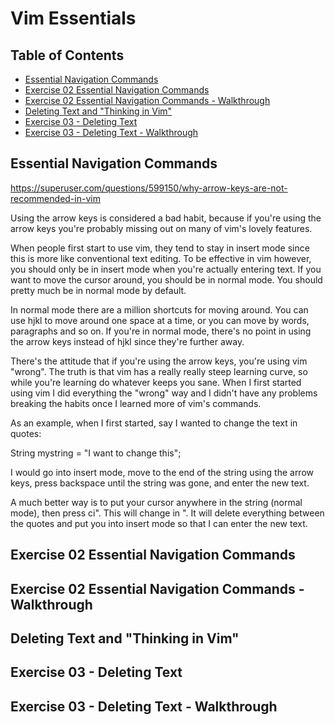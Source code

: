 # Vim Essentials

## Table of Contents

<!-- START doctoc generated TOC please keep comment here to allow auto update -->
<!-- DON'T EDIT THIS SECTION, INSTEAD RE-RUN doctoc TO UPDATE -->

- [Essential Navigation Commands](#essential-navigation-commands)
- [Exercise 02 Essential Navigation Commands](#exercise-02-essential-navigation-commands)
- [Exercise 02 Essential Navigation Commands - Walkthrough](#exercise-02-essential-navigation-commands---walkthrough)
- [Deleting Text and "Thinking in Vim"](#deleting-text-and-thinking-in-vim)
- [Exercise 03 - Deleting Text](#exercise-03---deleting-text)
- [Exercise 03 - Deleting Text - Walkthrough](#exercise-03---deleting-text---walkthrough)

<!-- END doctoc generated TOC please keep comment here to allow auto update -->

## Essential Navigation Commands

<https://superuser.com/questions/599150/why-arrow-keys-are-not-recommended-in-vim>

Using the arrow keys is considered a bad habit, because if you're using the arrow keys you're probably missing out on many of vim's lovely features.

When people first start to use vim, they tend to stay in insert mode since this is more like conventional text editing.
To be effective in vim however, you should only be in insert mode when you're actually entering text.
If you want to move the cursor around, you should be in normal mode.
You should pretty much be in normal mode by default.

In normal mode there are a million shortcuts for moving around. You can use hjkl to move around one space at a time, or you can move by words, paragraphs and so on. If you're in normal mode, there's no point in using the arrow keys instead of hjkl since they're further away.

There's the attitude that if you're using the arrow keys, you're using vim "wrong". The truth is that vim has a really really steep learning curve, so while you're learning do whatever keeps you sane. When I first started using vim I did everything the "wrong" way and I didn't have any problems breaking the habits once I learned more of vim's commands.

As an example, when I first started, say I wanted to change the text in quotes:

String mystring = "I want to change this";

I would go into insert mode, move to the end of the string using the arrow keys, press backspace until the string was gone, and enter the new text.

A much better way is to put your cursor anywhere in the string (normal mode), then press ci". This will change in ". It will delete everything between the quotes and put you into insert mode so that I can enter the new text.

## Exercise 02 Essential Navigation Commands

## Exercise 02 Essential Navigation Commands - Walkthrough

## Deleting Text and "Thinking in Vim"

## Exercise 03 - Deleting Text

## Exercise 03 - Deleting Text - Walkthrough
